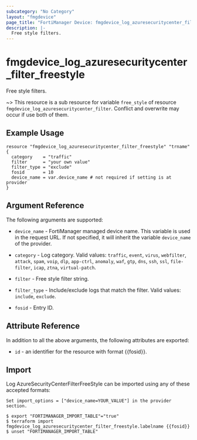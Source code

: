 ```yaml
---
subcategory: "No Category"
layout: "fmgdevice"
page_title: "FortiManager Device: fmgdevice_log_azuresecuritycenter_filter_freestyle"
description: |-
  Free style filters.
---
```


# fmgdevice_log_azuresecuritycenter_filter_freestyle
Free style filters.

~> This resource is a sub resource for variable `free_style` of resource `fmgdevice_log_azuresecuritycenter_filter`. Conflict and overwrite may occur if use both of them.



## Example Usage

```hcl
resource "fmgdevice_log_azuresecuritycenter_filter_freestyle" "trname" {
  category    = "traffic"
  filter      = "your own value"
  filter_type = "exclude"
  fosid       = 10
  device_name = var.device_name # not required if setting is at provider
}
```

## Argument Reference


The following arguments are supported:

* `device_name` - FortiManager managed device name. This variable is used in the request URL. If not specified, it will inherit the variable `device_name` of the provider.

* `category` - Log category. Valid values: `traffic`, `event`, `virus`, `webfilter`, `attack`, `spam`, `voip`, `dlp`, `app-ctrl`, `anomaly`, `waf`, `gtp`, `dns`, `ssh`, `ssl`, `file-filter`, `icap`, `ztna`, `virtual-patch`.

* `filter` - Free style filter string.
* `filter_type` - Include/exclude logs that match the filter. Valid values: `include`, `exclude`.

* `fosid` - Entry ID.


## Attribute Reference

In addition to all the above arguments, the following attributes are exported:
* `id` - an identifier for the resource with format {{fosid}}.

## Import

Log AzureSecurityCenterFilterFreeStyle can be imported using any of these accepted formats:
```
Set import_options = ["device_name=YOUR_VALUE"] in the provider section.

$ export "FORTIMANAGER_IMPORT_TABLE"="true"
$ terraform import fmgdevice_log_azuresecuritycenter_filter_freestyle.labelname {{fosid}}
$ unset "FORTIMANAGER_IMPORT_TABLE"
```

